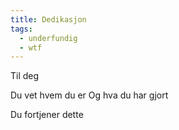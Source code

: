 ```yaml
---
title: Dedikasjon
tags:
  - underfundig
  - wtf
---
```


Til deg

Du vet hvem du er
Og hva du har gjort

Du fortjener dette
